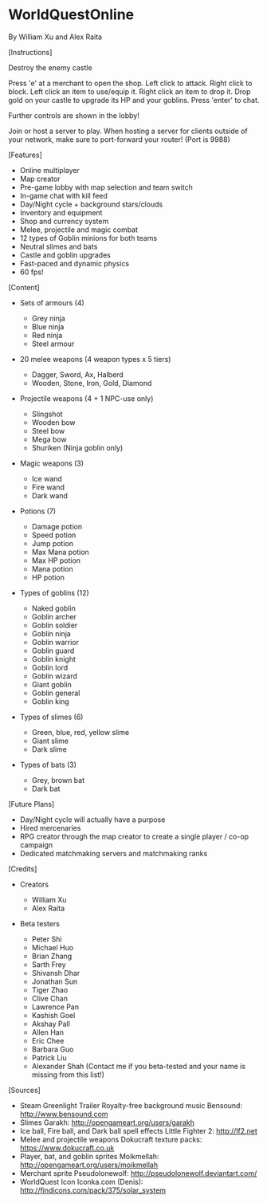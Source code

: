 # WorldQuestOnline
By William Xu and Alex Raita

[Instructions]

Destroy the enemy castle

Press 'e' at a merchant to open the shop.
Left click to attack. Right click to block.
Left click an item to use/equip it. Right click an item to drop it.
Drop gold on your castle to upgrade its HP and your goblins.
Press 'enter' to chat.

Further controls are shown in the lobby!

Join or host a server to play. When hosting a server for clients outside of your network, make sure to port-forward your router! 
(Port is 9988)

[Features]
- Online multiplayer
- Map creator
- Pre-game lobby with map selection and team switch
- In-game chat with kill feed
- Day/Night cycle + background stars/clouds
- Inventory and equipment
- Shop and currency system
- Melee, projectile and magic combat
- 12 types of Goblin minions for both teams
- Neutral slimes and bats
- Castle and goblin upgrades
- Fast-paced and dynamic physics
- 60 fps!

[Content]
- Sets of armours (4)
	- Grey ninja
	- Blue ninja
	- Red ninja
	- Steel armour
- 20 melee weapons (4 weapon types x 5 tiers)
	- Dagger, Sword, Ax, Halberd
	- Wooden, Stone, Iron, Gold, Diamond
- Projectile weapons (4 + 1 NPC-use only)
	- Slingshot
	- Wooden bow
	- Steel bow
	- Mega bow
	- Shuriken (Ninja goblin only)
- Magic weapons (3)
	- Ice wand
	- Fire wand
	- Dark wand
- Potions (7)
	- Damage potion
	- Speed potion
	- Jump potion
	- Max Mana potion
	- Max HP potion
	- Mana potion
	- HP potion

- Types of goblins (12)
	- Naked goblin
	- Goblin archer
	- Goblin soldier
	- Goblin ninja
	- Goblin warrior
	- Goblin guard
	- Goblin knight
	- Goblin lord
	- Goblin wizard
	- Giant goblin
	- Goblin general
	- Goblin king
	
- Types of slimes (6)
	- Green, blue, red, yellow slime
	- Giant slime
	- Dark slime
	
- Types of bats (3)
	- Grey, brown bat
	- Dark bat
	
[Future Plans]
- Day/Night cycle will actually have a purpose
- Hired mercenaries
- RPG creator through the map creator to create a single player / co-op campaign
- Dedicated matchmaking servers and matchmaking ranks

[Credits]
- Creators
	- William Xu
	- Alex Raita

- Beta testers
	- Peter Shi
	- Michael Huo
	- Brian Zhang
	- Sarth Frey
	- Shivansh Dhar
	- Jonathan Sun
	- Tiger Zhao
	- Clive Chan
	- Lawrence Pan
	- Kashish Goel
	- Akshay Pall
	- Allen Han
	- Eric Chee
	- Barbara Guo
	- Patrick Liu
	- Alexander Shah
(Contact me if you beta-tested and your name is missing from this list!)

[Sources]
- Steam Greenlight Trailer Royalty-free background music
	Bensound: http://www.bensound.com
- Slimes
	Garakh: http://opengameart.org/users/garakh
- Ice ball, Fire ball, and Dark ball spell effects
	Little Fighter 2: http://lf2.net
- Melee and projectile weapons
	Dokucraft texture packs: https://www.dokucraft.co.uk
- Player, bat, and goblin sprites
	Moikmellah: http://opengameart.org/users/moikmellah
- Merchant sprite
	Pseudolonewolf: http://pseudolonewolf.deviantart.com/
- WorldQuest Icon
	Iconka.com (Denis): http://findicons.com/pack/375/solar_system